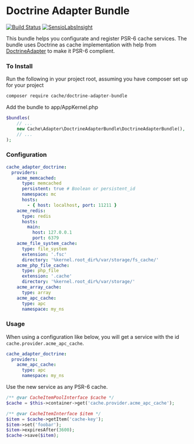 # Doctrine Adapter Bundle
[![Build Status](https://travis-ci.org/php-cache/doctrine-adapter-bundle.png?branch=master)](https://travis-ci.org/php-cache/doctrine-adapter-bundle) [![SensioLabsInsight](https://insight.sensiolabs.com/projects/5b4a0e25-8b81-44b1-8c99-2d2d387939e1/mini.png)](https://insight.sensiolabs.com/projects/5b4a0e25-8b81-44b1-8c99-2d2d387939e1)

This bundle helps you configurate and register PSR-6 cache services. The bundle uses Doctrine as cache implementation 
with help from [DoctrineAdapter] to make it PSR-6 complient. 

### To Install

Run the following in your project root, assuming you have composer set up for your project
```sh
composer require cache/doctrine-adapter-bundle
```

Add the bundle to app/AppKernel.php

```php
$bundles(
    // ...
    new Cache\Adapter\DoctrineAdapterBundle\DoctrineAdapterBundle(),
    // ...
);
```


### Configuration

```yaml
cache_adapter_doctrine:
  providers:
    acme_memcached:
      type: memcached
      persistent: true # Boolean or persistent_id
      namespace: mc
      hosts:
        - { host: localhost, port: 11211 }
    acme_redis:
      type: redis
      hosts:
        main:
          host: 127.0.0.1
          port: 6379
    acme_file_system_cache:
      type: file_system
      extension: '.fsc'
      directory: '%kernel.root_dir%/var/storage/fs_cache/'
    acme_php_file_cache:
      type: php_file
      extension: '.cache'
      directory: '%kernel.root_dir%/var/storage/'
    acme_array_cache:
      type: array
    acme_apc_cache:
      type: apc
      namespace: my_ns
```

### Usage

When using a configuration like below, you will get a service with the id `cache.provider.acme_apc_cache`.
```yaml
cache_adapter_doctrine:
  providers:
    acme_apc_cache:
      type: apc
      namespace: my_ns
```

Use the new service as any PSR-6 cache. 
 
``` php
/** @var CacheItemPoolInterface $cache */
$cache = $this->container->get('cache.provider.acme_apc_cache');

/** @var CacheItemInterface $item */
$item = $cache->getItem('cache-key');
$item->set('foobar');
$item->expiresAfter(3600);
$cache->save($item);
```

[DoctrineAdapter]: https://github.com/php-cache/doctrine-adapter
